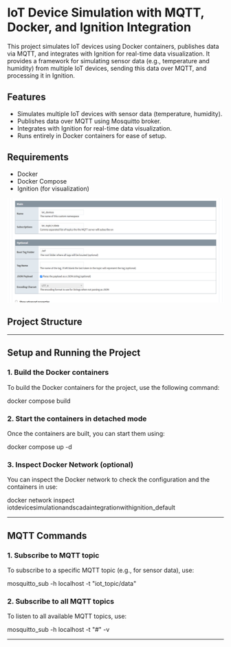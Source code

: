 # IoT Device Simulation with MQTT, Docker, and Ignition Integration

This project simulates IoT devices using Docker containers, publishes data via MQTT, and integrates with Ignition for real-time data visualization. It provides a framework for simulating sensor data (e.g., temperature and humidity) from multiple IoT devices, sending this data over MQTT, and processing it in Ignition.

## Features
- Simulates multiple IoT devices with sensor data (temperature, humidity).
- Publishes data over MQTT using Mosquitto broker.
- Integrates with Ignition for real-time data visualization.
- Runs entirely in Docker containers for ease of setup.

## Requirements
- Docker
- Docker Compose
- Ignition (for visualization)

![Image Description](./images/ignition_namespace.png)

## Project Structure

---

## Setup and Running the Project

### 1. Build the Docker containers
To build the Docker containers for the project, use the following command:

docker compose build

### 2. Start the containers in detached mode
Once the containers are built, you can start them using:

docker compose up -d

### 3. Inspect Docker Network (optional)
You can inspect the Docker network to check the configuration and the containers in use:

docker network inspect iotdevicesimulationandscadaintegrationwithignition_default

---

## MQTT Commands

### 1. Subscribe to MQTT topic
To subscribe to a specific MQTT topic (e.g., for sensor data), use:

mosquitto_sub -h localhost -t "iot_topic/data"

### 2. Subscribe to all MQTT topics
To listen to all available MQTT topics, use:

mosquitto_sub -h localhost -t "#" -v

---

